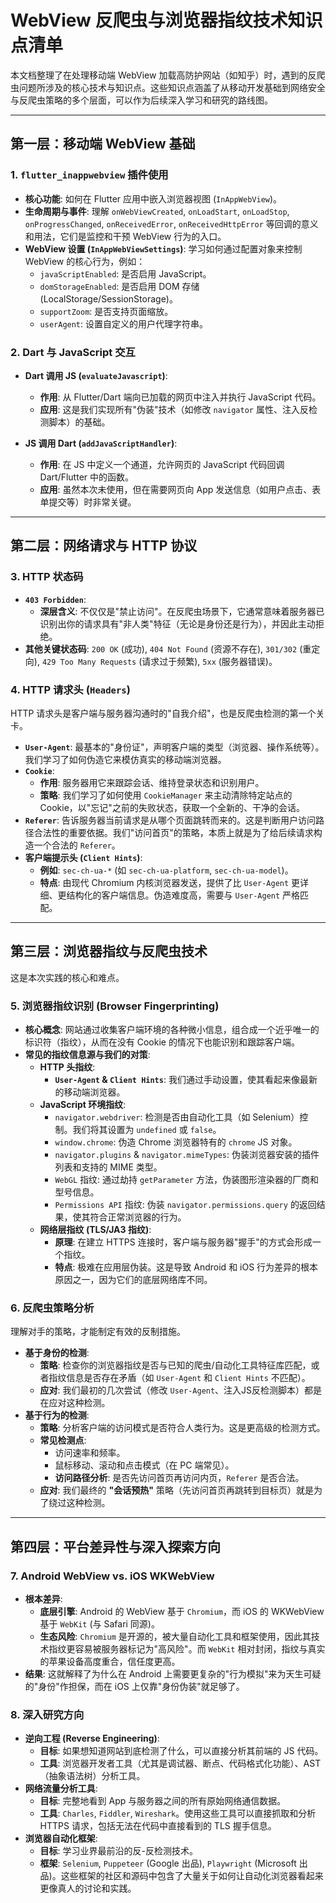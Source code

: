 # WebView 反爬虫与浏览器指纹技术知识点清单

本文档整理了在处理移动端 WebView 加载高防护网站（如知乎）时，遇到的反爬虫问题所涉及的核心技术与知识点。这些知识点涵盖了从移动开发基础到网络安全与反爬虫策略的多个层面，可以作为后续深入学习和研究的路线图。

---

## 第一层：移动端 WebView 基础

### 1. `flutter_inappwebview` 插件使用

- **核心功能**: 如何在 Flutter 应用中嵌入浏览器视图 (`InAppWebView`)。
- **生命周期与事件**: 理解 `onWebViewCreated`, `onLoadStart`, `onLoadStop`, `onProgressChanged`, `onReceivedError`, `onReceivedHttpError` 等回调的意义和用法，它们是监控和干预 WebView 行为的入口。
- **WebView 设置 (`InAppWebViewSettings`)**: 学习如何通过配置对象来控制 WebView 的核心行为，例如：
  - `javaScriptEnabled`: 是否启用 JavaScript。
  - `domStorageEnabled`: 是否启用 DOM 存储 (LocalStorage/SessionStorage)。
  - `supportZoom`: 是否支持页面缩放。
  - `userAgent`: 设置自定义的用户代理字符串。

### 2. Dart 与 JavaScript 交互

- **Dart 调用 JS (`evaluateJavascript`)**:
  - **作用**: 从 Flutter/Dart 端向已加载的网页中注入并执行 JavaScript 代码。
  - **应用**: 这是我们实现所有"伪装"技术（如修改 `navigator` 属性、注入反检测脚本）的基础。

- **JS 调用 Dart (`addJavaScriptHandler`)**:
  - **作用**: 在 JS 中定义一个通道，允许网页的 JavaScript 代码回调 Dart/Flutter 中的函数。
  - **应用**: 虽然本次未使用，但在需要网页向 App 发送信息（如用户点击、表单提交等）时非常关键。

---

## 第二层：网络请求与 HTTP 协议

### 3. HTTP 状态码

- **`403 Forbidden`**:
  - **深层含义**: 不仅仅是"禁止访问"。在反爬虫场景下，它通常意味着服务器已识别出你的请求具有"非人类"特征（无论是身份还是行为），并因此主动拒绝。
- **其他关键状态码**: `200 OK` (成功), `404 Not Found` (资源不存在), `301/302` (重定向), `429 Too Many Requests` (请求过于频繁), `5xx` (服务器错误)。

### 4. HTTP 请求头 (`Headers`)

HTTP 请求头是客户端与服务器沟通时的"自我介绍"，也是反爬虫检测的第一个关卡。

- **`User-Agent`**: 最基本的"身份证"，声明客户端的类型（浏览器、操作系统等）。我们学习了如何伪造它来模仿真实的移动端浏览器。
- **`Cookie`**:
  - **作用**: 服务器用它来跟踪会话、维持登录状态和识别用户。
  - **策略**: 我们学习了如何使用 `CookieManager` 来主动清除特定站点的 Cookie，以"忘记"之前的失败状态，获取一个全新的、干净的会话。
- **`Referer`**: 告诉服务器当前请求是从哪个页面跳转而来的。这是判断用户访问路径合法性的重要依据。我们"访问首页"的策略，本质上就是为了给后续请求构造一个合法的 `Referer`。
- **客户端提示头 (`Client Hints`)**:
  - **例如**: `sec-ch-ua-*` (如 `sec-ch-ua-platform`, `sec-ch-ua-model`)。
  - **特点**: 由现代 Chromium 内核浏览器发送，提供了比 `User-Agent` 更详细、更结构化的客户端信息。伪造难度高，需要与 `User-Agent` 严格匹配。

---

## 第三层：浏览器指纹与反爬虫技术

这是本次实践的核心和难点。

### 5. 浏览器指纹识别 (Browser Fingerprinting)

- **核心概念**: 网站通过收集客户端环境的各种微小信息，组合成一个近乎唯一的标识符（指纹），从而在没有 Cookie 的情况下也能识别和跟踪客户端。
- **常见的指纹信息源与我们的对策**:
  - **HTTP 头指纹**:
    - **`User-Agent` & `Client Hints`**: 我们通过手动设置，使其看起来像最新的移动端浏览器。
  - **JavaScript 环境指纹**:
    - `navigator.webdriver`: 检测是否由自动化工具（如 Selenium）控制。我们将其设置为 `undefined` 或 `false`。
    - `window.chrome`: 伪造 Chrome 浏览器特有的 `chrome` JS 对象。
    - `navigator.plugins` & `navigator.mimeTypes`: 伪装浏览器安装的插件列表和支持的 MIME 类型。
    - `WebGL` 指纹: 通过劫持 `getParameter` 方法，伪装图形渲染器的厂商和型号信息。
    - `Permissions API` 指纹: 伪装 `navigator.permissions.query` 的返回结果，使其符合正常浏览器的行为。
  - **网络层指纹 (TLS/JA3 指纹)**:
    - **原理**: 在建立 HTTPS 连接时，客户端与服务器"握手"的方式会形成一个指纹。
    - **特点**: 极难在应用层伪装。这是导致 Android 和 iOS 行为差异的根本原因之一，因为它们的底层网络库不同。

### 6. 反爬虫策略分析

理解对手的策略，才能制定有效的反制措施。

- **基于身份的检测**:
  - **策略**: 检查你的浏览器指纹是否与已知的爬虫/自动化工具特征库匹配，或者指纹信息是否存在矛盾（如 `User-Agent` 和 `Client Hints` 不匹配）。
  - **应对**: 我们最初的几次尝试（修改 `User-Agent`、注入JS反检测脚本）都是在应对这种检测。
- **基于行为的检测**:
  - **策略**: 分析客户端的访问模式是否符合人类行为。这是更高级的检测方式。
  - **常见检测点**:
    - 访问速率和频率。
    - 鼠标移动、滚动和点击模式（在 PC 端常见）。
    - **访问路径分析**: 是否先访问首页再访问内页，`Referer` 是否合法。
  - **应对**: 我们最终的 **"会话预热"** 策略（先访问首页再跳转到目标页）就是为了绕过这种检测。

---

## 第四层：平台差异性与深入探索方向

### 7. Android WebView vs. iOS WKWebView

- **根本差异**:
  - **底层引擎**: Android 的 WebView 基于 `Chromium`，而 iOS 的 WKWebView 基于 `WebKit` (与 Safari 同源)。
  - **生态风险**: `Chromium` 是开源的，被大量自动化工具和框架使用，因此其技术指纹更容易被服务器标记为"高风险"。而 `WebKit` 相对封闭，指纹与真实的苹果设备高度重合，信任度更高。
- **结果**: 这就解释了为什么在 Android 上需要更复杂的"行为模拟"来为天生可疑的"身份"作担保，而在 iOS 上仅靠"身份伪装"就足够了。

### 8. 深入研究方向

- **逆向工程 (Reverse Engineering)**:
  - **目标**: 如果想知道网站到底检测了什么，可以直接分析其前端的 JS 代码。
  - **工具**: 浏览器开发者工具（尤其是调试器、断点、代码格式化功能）、AST（抽象语法树）分析工具。
- **网络流量分析工具**:
  - **目标**: 完整地看到 App 与服务器之间的所有原始网络通信数据。
  - **工具**: `Charles`, `Fiddler`, `Wireshark`。使用这些工具可以直接抓取和分析 HTTPS 请求，包括无法在代码中直接看到的 TLS 握手信息。
- **浏览器自动化框架**:
  - **目标**: 学习业界最前沿的反-反检测技术。
  - **框架**: `Selenium`, `Puppeteer` (Google 出品), `Playwright` (Microsoft 出品)。这些框架的社区和源码中包含了大量关于如何让自动化浏览器看起来更像真人的讨论和实践。 